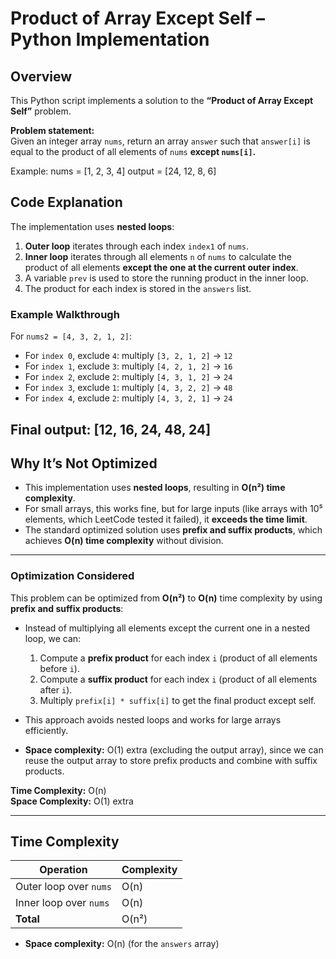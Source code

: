 # Product of Array Except Self – Python Implementation

## Overview

This Python script implements a solution to the **“Product of Array Except Self”** problem.  

**Problem statement:**  
Given an integer array `nums`, return an array `answer` such that `answer[i]` is equal to the product of all elements of `nums` **except `nums[i]`.**

Example:
nums = [1, 2, 3, 4]
output = [24, 12, 8, 6]

## Code Explanation

The implementation uses **nested loops**:

1. **Outer loop** iterates through each index `index1` of `nums`.  
2. **Inner loop** iterates through all elements `n` of `nums` to calculate the product of all elements **except the one at the current outer index**.  
3. A variable `prev` is used to store the running product in the inner loop.  
4. The product for each index is stored in the `answers` list.

### Example Walkthrough

For `nums2 = [4, 3, 2, 1, 2]`:

- For `index 0`, exclude `4`: multiply `[3, 2, 1, 2]` → `12`  
- For `index 1`, exclude `3`: multiply `[4, 2, 1, 2]` → `16`  
- For `index 2`, exclude `2`: multiply `[4, 3, 1, 2]` → `24`  
- For `index 3`, exclude `1`: multiply `[4, 3, 2, 2]` → `48`  
- For `index 4`, exclude `2`: multiply `[4, 3, 2, 1]` → `24`

Final output:
[12, 16, 24, 48, 24]
---

## Why It’s Not Optimized

- This implementation uses **nested loops**, resulting in **O(n²) time complexity**.  
- For small arrays, this works fine, but for large inputs (like arrays with 10⁵ elements, which LeetCode tested it failed), it **exceeds the time limit**.  
- The standard optimized solution uses **prefix and suffix products**, which achieves **O(n) time complexity** without division.

---
### Optimization Considered

This problem can be optimized from **O(n²)** to **O(n)** time complexity by using **prefix and suffix products**:

* Instead of multiplying all elements except the current one in a nested loop, we can:
  1. Compute a **prefix product** for each index `i` (product of all elements before `i`).
  2. Compute a **suffix product** for each index `i` (product of all elements after `i`).
  3. Multiply `prefix[i] * suffix[i]` to get the final product except self.

* This approach avoids nested loops and works for large arrays efficiently.
* **Space complexity:** O(1) extra (excluding the output array), since we can reuse the output array to store prefix products and combine with suffix products.

**Time Complexity:** O(n)  
**Space Complexity:** O(1) extra


---

## Time Complexity

| Operation | Complexity |
|-----------|------------|
| Outer loop over `nums` | O(n) |
| Inner loop over `nums` | O(n) |
| **Total** | O(n²) |

- **Space complexity:** O(n) (for the `answers` array)  


